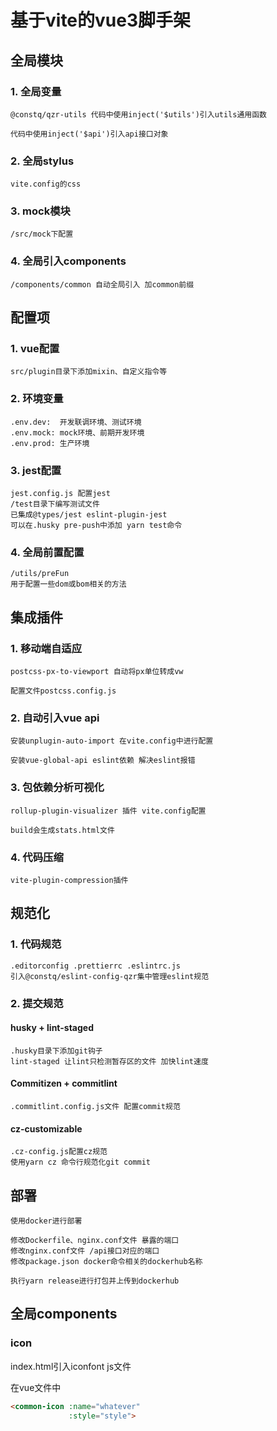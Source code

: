 # 基于vite的vue3脚手架

## 全局模块

### 1. 全局变量

    @constq/qzr-utils 代码中使用inject('$utils')引入utils通用函数

    代码中使用inject('$api')引入api接口对象

### 2. 全局stylus

    vite.config的css

### 3. mock模块

    /src/mock下配置

### 4. 全局引入components

    /components/common 自动全局引入 加common前缀

## 配置项

### 1. vue配置

    src/plugin目录下添加mixin、自定义指令等

### 2. 环境变量

    .env.dev:  开发联调环境、测试环境
    .env.mock: mock环境、前期开发环境
    .env.prod: 生产环境

### 3. jest配置
  
    jest.config.js 配置jest
    /test目录下编写测试文件
    已集成@types/jest eslint-plugin-jest
    可以在.husky pre-push中添加 yarn test命令

### 4. 全局前置配置

    /utils/preFun
    用于配置一些dom或bom相关的方法

## 集成插件

### 1. 移动端自适应

    postcss-px-to-viewport 自动将px单位转成vw

    配置文件postcss.config.js

### 2. 自动引入vue api

    安装unplugin-auto-import 在vite.config中进行配置

    安装vue-global-api eslint依赖 解决eslint报错

### 3. 包依赖分析可视化

    rollup-plugin-visualizer 插件 vite.config配置

    build会生成stats.html文件

### 4. 代码压缩

    vite-plugin-compression插件

## 规范化

### 1. 代码规范

    .editorconfig .prettierrc .eslintrc.js
    引入@constq/eslint-config-qzr集中管理eslint规范

### 2. 提交规范

#### husky + lint-staged

    .husky目录下添加git钩子
    lint-staged 让lint只检测暂存区的文件 加快lint速度

#### Commitizen + commitlint

    .commitlint.config.js文件 配置commit规范

#### cz-customizable

    .cz-config.js配置cz规范
    使用yarn cz 命令行规范化git commit

## 部署

    使用docker进行部署

    修改Dockerfile、nginx.conf文件 暴露的端口
    修改nginx.conf文件 /api接口对应的端口
    修改package.json docker命令相关的dockerhub名称

    执行yarn release进行打包并上传到dockerhub

## 全局components

### icon

index.html引入iconfont js文件

在vue文件中

```html
<common-icon :name="whatever"
             :style="style">
```
